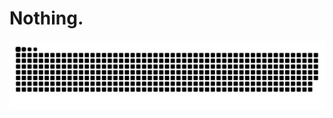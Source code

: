# Nothing.

<div align="center">
  <img src="https://github.com/sgbyg/sgbyg.github.io/blob/main/snake.svg"/></a>
</div>
